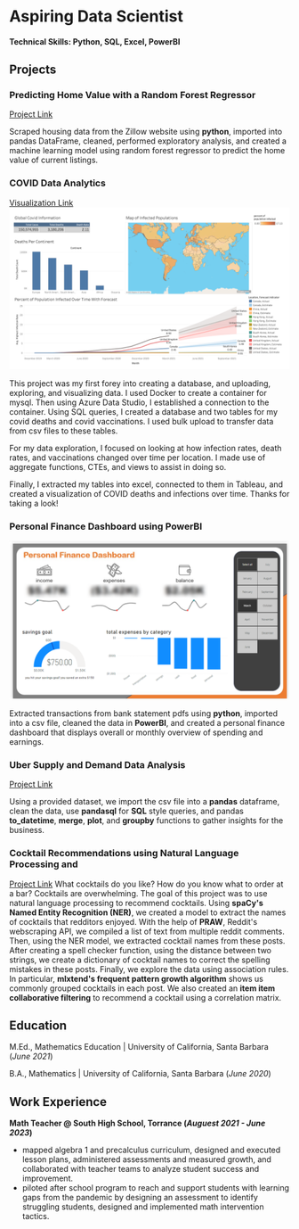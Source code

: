 # Aspiring Data Scientist

#### Technical Skills: Python, SQL, Excel, PowerBI

## Projects
### Predicting Home Value with a Random Forest Regressor
[Project Link](https://github.com/brianjglee/zillow-time-series-rfr)

Scraped housing data from the Zillow website using **python**, imported into pandas DataFrame, cleaned, performed exploratory analysis, and created a machine learning model using random forest regressor to predict the home value of current listings.

### COVID Data Analytics
[Visualization Link](https://public.tableau.com/app/profile/jeong.gyu.lee/viz/CovidDashboard_17024232948120/Dashboard1?publish=yes)
![Image](/assets/covid-dashboard.png)

This project was my first forey into creating a database, and uploading, exploring, and visualizing data. I used Docker to create a container for mysql. Then using Azure Data Studio, I established a connection to the container. Using SQL queries, I created a database and two tables for my covid deaths and covid vaccinations. I used bulk upload to transfer data from csv files to these tables.

For my data exploration, I focused on looking at how infection rates, death rates, and vaccinations changed over time per location. I made use of aggregate functions, CTEs, and views to assist in doing so.

Finally, I extracted my tables into excel, connected to them in Tableau, and created a visualization of COVID deaths and infections over time. Thanks for taking a look!

### Personal Finance Dashboard using PowerBI
![Image](/assets/dashboard.png)

Extracted transactions from bank statement pdfs using **python**, imported into a csv file, cleaned the data in **PowerBI**, and created a personal finance dashboard that displays overall or monthly overview of spending and earnings. 

### Uber Supply and Demand Data Analysis
[Project Link](https://github.com/brianjglee/uber-supply-demand)

Using a provided dataset, we import the csv file into a **pandas** dataframe, clean the data, use **pandasql** for **SQL** style queries, and pandas **to_datetime**, **merge**, **plot**, and **groupby** functions to gather insights for the business. 

### Cocktail Recommendations using Natural Language Processing and 
[Project Link](https://github.com/brianjglee/cocktail-recommendations)
What cocktails do you like? How do you know what to order at a bar? Cocktails are overwhelming. The goal of this project was to use natural language processing to recommend cocktails. Using **spaCy's Named Entity Recognition (NER)**, we created a model to extract the names of cocktails that redditors enjoyed. With the help of **PRAW**, Reddit's webscraping API, we compiled a list of text from multiple reddit comments. Then, using the NER model, we extracted cocktail names from these posts. After creating a spell checker function, using the distance between two strings, we create a dictionary of cocktail names to correct the spelling mistakes in these posts. Finally, we explore the data using association rules. In particular, **mlxtend's frequent pattern growth algorithm** shows us commonly grouped cocktails in each post. We also created an **item item collaborative filtering** to recommend a cocktail using a correlation matrix. 

## Education
M.Ed., Mathematics Education | University of California, Santa Barbara (_June 2021_)

B.A., Mathematics | University of California, Santa Barbara (_June 2020_)

## Work Experience
**Math Teacher @ South High School, Torrance (_Auguest 2021 - June 2023_)**
- mapped algebra 1 and precalculus curriculum, designed and executed lesson plans, administered assessments and measured growth, and collaborated with teacher teams to analyze student success and improvement.
- piloted after school program to reach and support students with learning gaps from the pandemic by designing an assessment to identify struggling students, designed and implemented math intervention tactics. 
